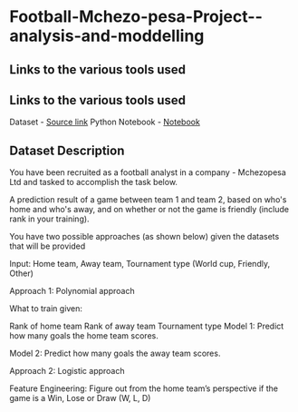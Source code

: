 # Football-Mchezo-pesa-Project--analysis-and-moddelling

## Links to the various tools used 

## Links to the various tools used 

Dataset - [Source link](https://drive.google.com/open?id=1BYUqaEEnFtAe5lvzJh9lpVpR2MAvERUc)
Python Notebook - [Notebook]("https://colab.research.google.com/drive/1OQvv2j5OQ9FyrYvx0k3j5FxVzOgxGjIW?usp=sharing")


## Dataset Description

You have been recruited as a football analyst in a company - Mchezopesa Ltd and tasked to accomplish the task below.

A prediction result of a game between team 1 and team 2, based on who's home and who's away, and on whether or not the game is friendly (include rank in your training).

You have two possible approaches (as  shown below) given the datasets that will be provided

Input: Home team, Away team, Tournament type (World cup, Friendly, Other)

Approach 1: Polynomial approach

What to train given:

Rank of home team
Rank of away team
Tournament type
Model 1: Predict how many goals the home team scores.

Model 2: Predict how many goals the away team scores.

Approach 2: Logistic approach

Feature Engineering: Figure out from the home team’s perspective if the game is a Win, Lose or Draw (W, L, D)





